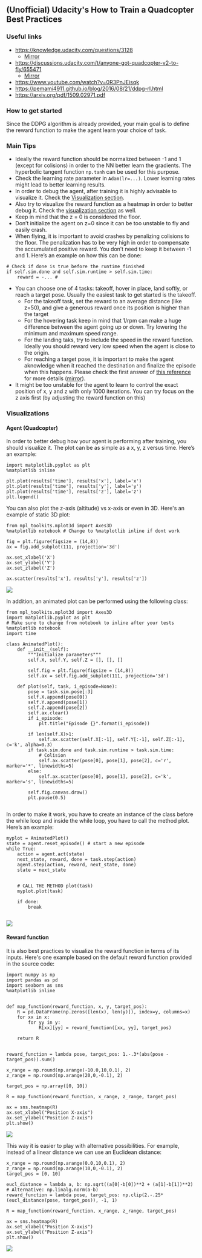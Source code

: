 
## (Unofficial) Udacity's How to Train a Quadcopter Best Practices


### Useful links 
- https://knowledge.udacity.com/questions/3128
    - [Mirror](https://github.com/WittmannF/quadcopter-best-practices/blob/master/knowledge_udacity_question_3128.pdf)
- https://discussions.udacity.com/t/anyone-got-quadcopter-v2-to-fly/655471
    - [Mirror](https://github.com/WittmannF/quadcopter-best-practices/blob/master/Anyone%20got%20Quadcopter%20v2%20to%20fly_%20-%20Project_%20Teach%20a%20Quadcopter%20How%20to%20Fly%20-%20Udacity.pdf)
- https://www.youtube.com/watch?v=0R3PnJEisqk
- https://pemami4911.github.io/blog/2016/08/21/ddpg-rl.html
- https://arxiv.org/pdf/1509.02971.pdf

### How to get started
Since the DDPG algorithm is already provided, your main goal is to define the reward function to make the agent learn your choice of task.

### Main Tips
- Ideally the reward function should be normalized between -1 and 1 (except for colisions) in order to the NN better learn the gradients. The hyperbolic tangent function `np.tanh` can be used for this purpose.
- Check the learning rate parameter in `Adam(lr=...)`. Lower learning rates might lead to better learning results.
- In order to debug the agent, after training it is highly advisable to visualize it. Check the [Visualization section](https://github.com/WittmannF/quadcopter-best-practices/blob/master/README.md#visualizations). 
- Also try to visualize the reward function as a heatmap in order to better debug it. Check the [visualization section](https://github.com/WittmannF/quadcopter-best-practices/blob/master/README.md#visualizations) as well. 
- Keep in mind that the z = 0 is considered the floor. 
- Don’t initialize the agent on z=0 since it can be too unstable to fly and easily crash.
- When flying, it is important to avoid crashes by penalizing colisions to the floor. The penalization has to be very high in order to compensate the accumulated positive reward. You don’t need to keep it between -1 and 1. Here’s an example on how this can be done:
```
# Check if done is true before the runtime finished
if self.sim.done and self.sim.runtime > self.sim.time:
    reward = -... # 
```

- You can choose one of 4 tasks: takeoff, hover in place, land softly, or reach a target pose. Usually the easiest task to get started is the takeoff. 
    - For the takeoff task, set the reward to an average distance (like z=50), and give a generous reward once its position is higher than the target
    - For the hovering task keep in mind that 1/rpm can make a huge difference between the agent going up or down. Try lowering the minimum and maximum speed range. 
    - For the landing taks, try to include the speed in the reward function. Ideally you should reward very low speed when the agent is close to the origin. 
    - For reaching a target pose, it is important to make the agent aknowledge when it reached the destination and finalize the episode when this happens. Please check the first answer of [this reference](https://knowledge.udacity.com/questions/3128) for more details ([mirror](https://github.com/WittmannF/quadcopter-best-practices/blob/master/knowledge_udacity_question_3128.pdf)). 
- It might be too unstable for the agent to learn to control the exact position of x, y and z with only 1000 iterations. You can try focus on the z axis first (by adjusting the reward function on this)

### Visualizations
#### Agent (Quadcopter)
In order to better debug how your agent is performing after training, you should visualize it. The plot can be as simple as a x, y, z versus time. Here’s an example:
```
import matplotlib.pyplot as plt
%matplotlib inline
							
plt.plot(results['time'], results['x'], label='x')
plt.plot(results['time'], results['y'], label='y')
plt.plot(results['time'], results['z'], label='z')
plt.legend()

```

You can also plot the z-axis (altitude) vs x-axis or even in 3D. Here's an example of static 3D plot:

    from mpl_toolkits.mplot3d import Axes3D
    %matplotlib notebook # Change to %matplotlib inline if dont work
    
    fig = plt.figure(figsize = (14,8))
    ax = fig.add_subplot(111, projection='3d')
    
    ax.set_xlabel('X')
    ax.set_ylabel('Y')
    ax.set_zlabel('Z')
    
    ax.scatter(results['x'], results['y'], results['z'])
  
![](https://i.imgur.com/2Jeeq3d.gif)


In addition, an animated plot can be performed using the following class:

```
from mpl_toolkits.mplot3d import Axes3D
import matplotlib.pyplot as plt
# Make sure to change from notebook to inline after your tests
%matplotlib notebook
import time

class AnimatedPlot():
    def __init__(self):
        """Initialize parameters"""
        self.X, self.Y, self.Z = [], [], []

        self.fig = plt.figure(figsize = (14,8))
        self.ax = self.fig.add_subplot(111, projection='3d')

    def plot(self, task, i_episode=None):
        pose = task.sim.pose[:3]
        self.X.append(pose[0])
        self.Y.append(pose[1])
        self.Z.append(pose[2])
        self.ax.clear()
        if i_episode:
            plt.title("Episode {}".format(i_episode))

        if len(self.X)>1:
            self.ax.scatter(self.X[:-1], self.Y[:-1], self.Z[:-1], c='k', alpha=0.3)
        if task.sim.done and task.sim.runtime > task.sim.time:
            # Colision
            self.ax.scatter(pose[0], pose[1], pose[2], c='r', marker='*', linewidths=5)
        else:
            self.ax.scatter(pose[0], pose[1], pose[2], c='k', marker='s', linewidths=5)

        self.fig.canvas.draw()
        plt.pause(0.5)
    
```

In order to make it work, you have to create an instance of the class before the while loop and inside the while loop, you have to call the method plot. Here’s an example:

```
myplot = AnimatedPlot()
state = agent.reset_episode() # start a new episode
while True:
    action = agent.act(state) 
    next_state, reward, done = task.step(action)
    agent.step(action, reward, next_state, done)
    state = next_state
    

    # CALL THE METHOD plot(task)
    myplot.plot(task)

    if done:
        break
    
```

![](https://i.imgur.com/V5IATLa.gif)



#### Reward function
It is also best practices to visualize the reward function in terms of its inputs. Here's one example based on the default reward function provided in the source code:
```
import numpy as np
import pandas as pd
import seaborn as sns
%matplotlib inline


def map_function(reward_function, x, y, target_pos):
    R = pd.DataFrame(np.zeros([len(x), len(y)]), index=y, columns=x)
    for xx in x:
        for yy in y:
            R[xx][yy] = reward_function([xx, yy], target_pos)

    return R


reward_function = lambda pose, target_pos: 1.-.3*(abs(pose - target_pos)).sum()

x_range = np.round(np.arange(-10.0,10,0.1), 2)
z_range = np.round(np.arange(20,0,-0.1), 2)

target_pos = np.array([0, 10])

R = map_function(reward_function, x_range, z_range, target_pos)

ax = sns.heatmap(R)
ax.set_xlabel("Position X-axis")
ax.set_ylabel("Position Z-axis")
plt.show()
```

![](https://udacity-reviews-uploads.s3.us-west-2.amazonaws.com/_attachments/38140/1543196738/download.png)



This way it is easier to play with alternative possibilities. For example, instead of a linear distance we can use an Euclidean distance:

    x_range = np.round(np.arange(0.0,10,0.1), 2)
    z_range = np.round(np.arange(10,0,-0.1), 2)
    target_pos = [0, 10]
    
    eucl_distance = lambda a, b: np.sqrt((a[0]-b[0])**2 + (a[1]-b[1])**2) # Alternative: np.linalg.norm(a-b)
    reward_function = lambda pose, target_pos: np.clip(2.-.25*(eucl_distance(pose, target_pos)), -1, 1)
    
    R = map_function(reward_function, x_range, z_range, target_pos)
    
    ax = sns.heatmap(R)
    ax.set_xlabel("Position X-axis")
    ax.set_ylabel("Position Z-axis")
    plt.show()
    
![](https://udacity-reviews-uploads.s3.us-west-2.amazonaws.com/_attachments/38140/1543196899/download__25_.png)


